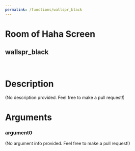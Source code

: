 ```yaml
---
permalink: /functions/wallspr_black
---
```

# Room of Haha Screen  
## wallspr_black  
&nbsp;  
# Description  
(No description provided. Feel free to make a pull request!) 
&nbsp;  
# Arguments
### argument0
(No argument info provided. Feel free to make a pull request!)
&nbsp;  


